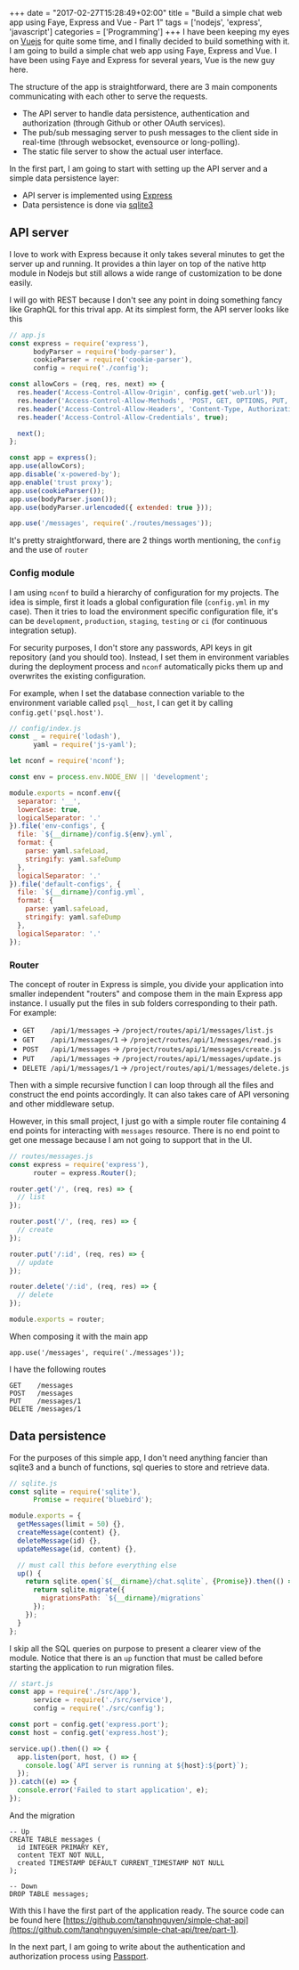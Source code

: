 +++
date = "2017-02-27T15:28:49+02:00"
title = "Build a simple chat web app using Faye, Express and Vue - Part 1"
tags = ['nodejs', 'express', 'javascript']
categories = ['Programming']
+++
I have been keeping my eyes on [Vuejs](https://vuejs.org/) for quite some time, and I finally decided to build something with it. I am going to build a simple chat web app using Faye, Express and Vue. I have been using Faye and Express for several years, Vue is the new guy here.

<!--more-->

The structure of the app is straightforward, there are 3 main components communicating with each other to serve the requests.

- The API server to handle data persistence, authentication and authorization (through Github or other OAuth services).
- The pub/sub messaging server to push messages to the client side in real-time (through websocket, evensource or long-polling).
- The static file server to show the actual user interface.

In the first part, I am going to start with setting up the API server and a simple data persistence layer:

- API server is implemented using [Express](http://expressjs.com/)
- Data persistence is done via [sqlite3](https://github.com/kriasoft/node-sqlite)

## API server
I love to work with Express because it only takes several minutes to get the server up and running. It provides a thin layer on top of the native http module in Nodejs but still allows a wide range of customization to be done easily.

I will go with REST because I don't see any point in doing something fancy like GraphQL for this trival app. At its simplest form, the API server looks like this

```javascript
// app.js
const express = require('express'),
      bodyParser = require('body-parser'),
      cookieParser = require('cookie-parser'),
      config = require('./config');

const allowCors = (req, res, next) => {
  res.header('Access-Control-Allow-Origin', config.get('web.url'));
  res.header('Access-Control-Allow-Methods', 'POST, GET, OPTIONS, PUT, DELETE');
  res.header('Access-Control-Allow-Headers', 'Content-Type, Authorization');
  res.header('Access-Control-Allow-Credentials', true);

  next();
};

const app = express();
app.use(allowCors);
app.disable('x-powered-by');
app.enable('trust proxy');
app.use(cookieParser());
app.use(bodyParser.json());
app.use(bodyParser.urlencoded({ extended: true }));

app.use('/messages', require('./routes/messages'));
```

It's pretty straightforward, there are 2 things worth mentioning, the `config` and the use of `router`

### Config module
I am using `nconf` to build a hierarchy of configuration for my projects. The idea is simple, first it loads a global configuration file (`config.yml` in my case). Then it tries to load the environment specific configuration file, it's can be `development`, `production`, `staging`, `testing` or `ci` (for continuous integration setup).

For security purposes, I don't store any passwords, API keys in git repository (and you should too). Instead, I set them in environment variables during the deployment process and `nconf` automatically picks them up and overwrites the existing configuration.

For example, when I set the database connection variable to the environment variable called `psql__host`, I can get it by calling `config.get('psql.host')`.

```javascript
// config/index.js
const _ = require('lodash'),
      yaml = require('js-yaml');

let nconf = require('nconf');

const env = process.env.NODE_ENV || 'development';

module.exports = nconf.env({
  separator: '__',
  lowerCase: true,
  logicalSeparator: '.'
}).file('env-configs', {
  file: `${__dirname}/config.${env}.yml`,
  format: {
    parse: yaml.safeLoad,
    stringify: yaml.safeDump
  },
  logicalSeparator: '.'
}).file('default-configs', {
  file: `${__dirname}/config.yml`,
  format: {
    parse: yaml.safeLoad,
    stringify: yaml.safeDump
  },
  logicalSeparator: '.'
});
```

### Router
The concept of router in Express is simple, you divide your application into smaller independent "routers" and compose them in the main Express app instance. I usually put the files in sub folders corresponding to their path. For example:

- `GET    /api/1/messages`   -> `/project/routes/api/1/messages/list.js`
- `GET    /api/1/messages/1` -> `/project/routes/api/1/messages/read.js`
- `POST   /api/1/messages`   -> `/project/routes/api/1/messages/create.js`
- `PUT    /api/1/messages`   -> `/project/routes/api/1/messages/update.js`
- `DELETE /api/1/messages/1` -> `/project/routes/api/1/messages/delete.js`

Then with a simple recursive function I can loop through all the files and construct the end points accordingly. It can also takes care of API versoning and other middleware setup.

However, in this small project, I just go with a simple router file containing 4 end points for interacting with `messages` resource. There is no end point to get one message because I am not going to support that in the UI.

```javascript
// routes/messages.js
const express = require('express'),
      router = express.Router();

router.get('/', (req, res) => {
  // list
});

router.post('/', (req, res) => {
  // create
});

router.put('/:id', (req, res) => {
  // update
});

router.delete('/:id', (req, res) => {
  // delete
});

module.exports = router;
```

When composing it with the main app

```
app.use('/messages', require('./messages'));
```

I have the following routes
```
GET    /messages
POST   /messages
PUT    /messages/1
DELETE /messages/1
```

## Data persistence
For the purposes of this simple app, I don't need anything fancier than sqlite3 and a bunch of functions, sql queries to store and retrieve data.

```javascript
// sqlite.js
const sqlite = require('sqlite'),
      Promise = require('bluebird');

module.exports = {
  getMessages(limit = 50) {},
  createMessage(content) {},
  deleteMessage(id) {},
  updateMessage(id, content) {},

  // must call this before everything else
  up() {
    return sqlite.open(`${__dirname}/chat.sqlite`, {Promise}).then(() => {
      return sqlite.migrate({
        migrationsPath: `${__dirname}/migrations`
      });
    });
  }
};
```

I skip all the SQL queries on purpose to present a clearer view of the module. Notice that there is an `up` function that must be called before starting the application to run migration files.

```javascript
// start.js
const app = require('./src/app'),
      service = require('./src/service'),
      config = require('./src/config');

const port = config.get('express.port');
const host = config.get('express.host');

service.up().then(() => {
  app.listen(port, host, () => {
    console.log(`API server is running at ${host}:${port}`);
  });
}).catch((e) => {
  console.error('Failed to start application', e);
});
```

And the migration

```
-- Up
CREATE TABLE messages (
  id INTEGER PRIMARY KEY,
  content TEXT NOT NULL,
  created TIMESTAMP DEFAULT CURRENT_TIMESTAMP NOT NULL
);

-- Down
DROP TABLE messages;
```

With this I have the first part of the application ready. The source code can be found here [https://github.com/tanqhnguyen/simple-chat-api](https://github.com/tanqhnguyen/simple-chat-api/tree/part-1).

In the next part, I am going to write about the authentication and authorization process using [Passport](http://passportjs.org/).
